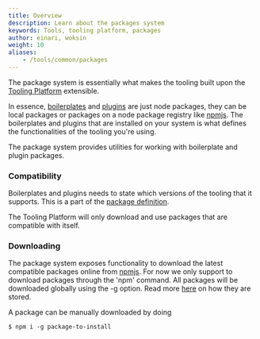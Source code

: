 ```yaml
---
title: Overview
description: Learn about the packages system
keywords: Tools, tooling platform, packages
author: einari, woksin
weight: 10
aliases:
    - /tools/common/packages
---
```


The package system is essentially what makes the tooling built upon the [Tooling Platform](..) extensible.

In essence, [boilerplates](../boilerplates) and [plugins](../plugins) are just node packages, they can be local packages or packages on a node package registry like [npmjs](https://www.npmjs.com). The boilerplates and plugins that are installed on your system is what defines the functionalities of the tooling you're using.

The package system provides utilities for working with boilerplate and plugin packages.

### Compatibility
Boilerplates and plugins needs to state which versions of the tooling that it supports. This is a part of the [package definition](./package). 

The Tooling Platform will only download and use packages that are compatible with itself.

### Downloading
The package system exposes functionality to download the latest compatible packages online from [npmjs](https://www.npmjs.com). For now we only support to download packages through the 'npm' command. All packages will be downloaded globally using the -g option. Read more [here](./package_directory) on how they are stored.

A package can be manually downloaded by doing
```shell
$ npm i -g package-to-install
```

